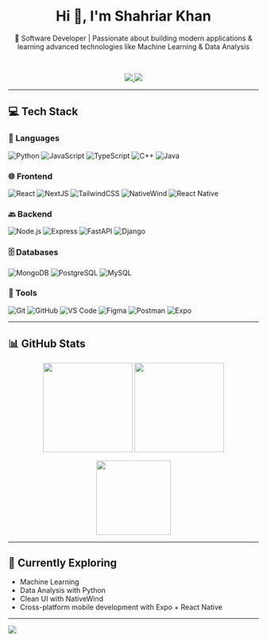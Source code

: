 <h1 align="center">Hi 👋, I'm Shahriar Khan</h1>
<p align="center">🚀 Software Developer | Passionate about building modern applications & learning advanced technologies like Machine Learning & Data Analysis</p>

<br />

<p align="center">
  <a href="https://www.linkedin.com/in/shahriar-khan-822923222/" target="_blank">
    <img src="https://img.shields.io/badge/LinkedIn-0077B5?style=for-the-badge&logo=linkedin&logoColor=white" />
  </a>
  <a href="https://facebook.com/mysterious.shahriar" target="_blank">
    <img src="https://img.shields.io/badge/Facebook-1877F2?style=for-the-badge&logo=facebook&logoColor=white" />
  </a>
</p>

---

## 💻 Tech Stack

### 🧠 Languages  
![Python](https://img.shields.io/badge/python-3670A0?style=for-the-badge&logo=python&logoColor=ffdd54)
![JavaScript](https://img.shields.io/badge/javascript-%23323330.svg?style=for-the-badge&logo=javascript&logoColor=%23F7DF1E)
![TypeScript](https://img.shields.io/badge/typescript-007acc?style=for-the-badge&logo=typescript&logoColor=white)
![C++](https://img.shields.io/badge/c++-%2300599C.svg?style=for-the-badge&logo=c%2B%2B&logoColor=white)
![Java](https://img.shields.io/badge/java-%23ED8B00.svg?style=for-the-badge&logo=openjdk&logoColor=white)

### 🌐 Frontend  
![React](https://img.shields.io/badge/react-%2320232a.svg?style=for-the-badge&logo=react&logoColor=%2361DAFB)
![NextJS](https://img.shields.io/badge/next.js-000?style=for-the-badge&logo=nextdotjs&logoColor=white)
![TailwindCSS](https://img.shields.io/badge/tailwindcss-%2338B2AC.svg?style=for-the-badge&logo=tailwind-css&logoColor=white)
![NativeWind](https://img.shields.io/badge/nativewind-06B6D4?style=for-the-badge&logo=tailwind-css&logoColor=white)
![React Native](https://img.shields.io/badge/react_native-20232A?style=for-the-badge&logo=react&logoColor=61DAFB)

### 🔙 Backend  
![Node.js](https://img.shields.io/badge/node.js-339933?style=for-the-badge&logo=nodedotjs&logoColor=white)
![Express](https://img.shields.io/badge/express.js-000000?style=for-the-badge&logo=express&logoColor=white)
![FastAPI](https://img.shields.io/badge/fastapi-%2300C7B7.svg?style=for-the-badge&logo=fastapi&logoColor=white)
![Django](https://img.shields.io/badge/django-%23092E20.svg?style=for-the-badge&logo=django&logoColor=white)

### 🗄️ Databases  
![MongoDB](https://img.shields.io/badge/mongodb-%2347A248.svg?style=for-the-badge&logo=mongodb&logoColor=white)
![PostgreSQL](https://img.shields.io/badge/postgresql-%23316192.svg?style=for-the-badge&logo=postgresql&logoColor=white)
![MySQL](https://img.shields.io/badge/mysql-4479A1.svg?style=for-the-badge&logo=mysql&logoColor=white)

### 🧰 Tools  
![Git](https://img.shields.io/badge/git-%23F05033.svg?style=for-the-badge&logo=git&logoColor=white)
![GitHub](https://img.shields.io/badge/github-%23121011.svg?style=for-the-badge&logo=github&logoColor=white)
![VS Code](https://img.shields.io/badge/VSCode-007ACC?style=for-the-badge&logo=visual-studio-code&logoColor=white)
![Figma](https://img.shields.io/badge/figma-%23F24E1E.svg?style=for-the-badge&logo=figma&logoColor=white)
![Postman](https://img.shields.io/badge/postman-FF6C37?style=for-the-badge&logo=postman&logoColor=white)
![Expo](https://img.shields.io/badge/expo-000020?style=for-the-badge&logo=expo&logoColor=white)

---

## 📊 GitHub Stats

<p align="center">
  <img src="https://github-readme-stats.vercel.app/api?username=Shahriarrrrr&theme=dark&show_icons=true" height="180"/>
  <img src="https://github-readme-streak-stats.herokuapp.com/?user=Shahriarrrrr&theme=dark" height="180"/>
</p>
<p align="center">
  <img src="https://github-readme-stats.vercel.app/api/top-langs/?username=Shahriarrrrr&layout=compact&theme=dark" height="150"/>
</p>

---

## 🧠 Currently Exploring  
- Machine Learning  
- Data Analysis with Python  
- Clean UI with NativeWind  
- Cross-platform mobile development with Expo + React Native

---

[![](https://visitcount.itsvg.in/api?id=Shahriarrrrr&icon=0&color=0)](https://visitcount.itsvg.in)


